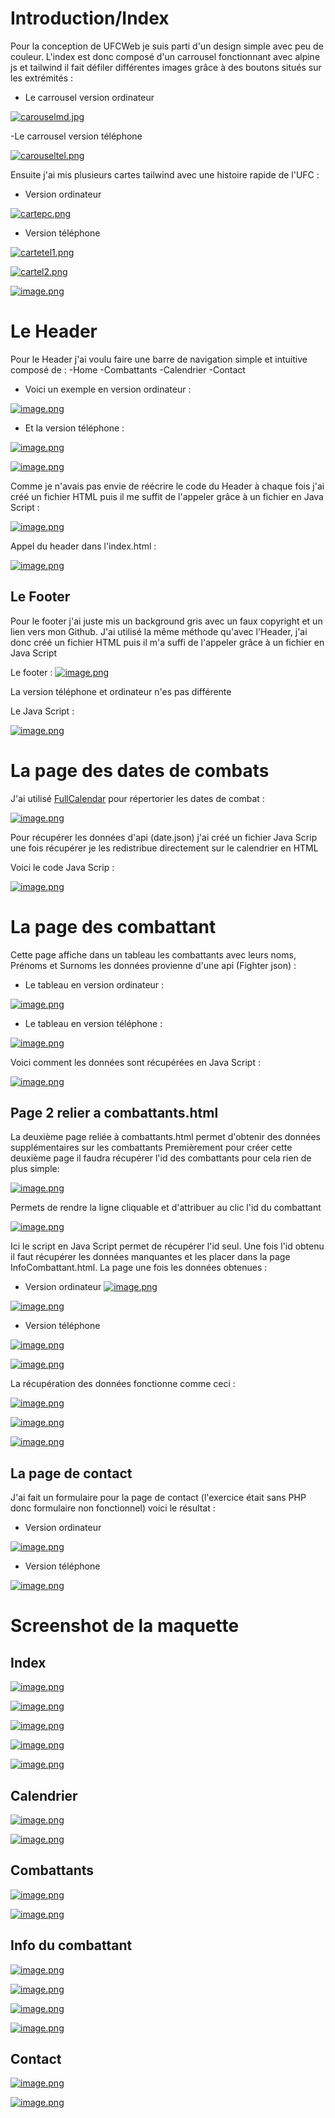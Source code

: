 # Introduction/Index

Pour la conception de UFCWeb je suis parti d'un design simple avec peu de couleur.
L'index est donc composé d'un carrousel fonctionnant avec alpine js et tailwind il fait défiler différentes images grâce à des boutons situés sur les extrémités :
- Le carrousel version ordinateur
  
[![carouselmd.jpg](https://i.postimg.cc/hvjRStwW/carouselmd.jpg)](https://postimg.cc/k6kpsqqf)

-Le carrousel version téléphone

[![carouseltel.png](https://i.postimg.cc/tTqL5g9Z/carouseltel.png)](https://postimg.cc/R3YsC464)

Ensuite j'ai mis plusieurs cartes tailwind avec une histoire rapide de l'UFC :

- Version ordinateur
 
[![cartepc.png](https://i.postimg.cc/W3Yfw69C/cartepc.png)](https://postimg.cc/7G7Vx7rn)

- Version téléphone
  
[![cartetel1.png](https://i.postimg.cc/hP1ZCB3V/cartetel1.png)](https://postimg.cc/9rzBMv2f)

[![cartel2.png](https://i.postimg.cc/GmpKqsD1/cartel2.png)](https://postimg.cc/PPB1qJK6)

[![image.png](https://i.postimg.cc/76qnJGwc/image.png)](https://postimg.cc/R3bHj03Q)


# Le Header

Pour le Header j'ai voulu faire une barre de navigation simple et intuitive composé de :
-Home
-Combattants
-Calendrier
-Contact
- Voici un exemple en version ordinateur :
  
[![image.png](https://i.postimg.cc/Pqy8c6n3/image.png)](https://postimg.cc/wttvRQvL)

- Et la version téléphone :
  
[![image.png](https://i.postimg.cc/WbZqjpPJ/image.png)](https://postimg.cc/kBngvmGn)

[![image.png](https://i.postimg.cc/zGSLbdvz/image.png)](https://postimg.cc/qNqBWx2S)

Comme je n'avais pas envie de réécrire le code du Header à chaque fois j'ai créé un fichier HTML puis il me suffit de l'appeler grâce à un fichier en Java Script : 

[![image.png](https://i.postimg.cc/d059b2bB/image.png)](https://postimg.cc/xkbHHzTJ)

Appel du header dans l'index.html :

[![image.png](https://i.postimg.cc/T1Dq5Zp7/image.png)](https://postimg.cc/303DPfjm)


## Le Footer
Pour le footer j'ai juste mis un background gris avec un faux copyright et un lien vers mon Github. 
J'ai utilisé la même méthode qu'avec l'Header, j'ai donc créé un fichier HTML puis il m'a suffi de l'appeler grâce à un fichier en Java Script

Le footer : [![image.png](https://i.postimg.cc/v80d0k2g/image.png)](https://postimg.cc/BtPy6Y04)

La version téléphone et ordinateur n'es pas différente

Le Java Script :

[![image.png](https://i.postimg.cc/3wFqd0P4/image.png)](https://postimg.cc/3yW1qNrY)

# La page des dates de combats
J'ai utilisé [FullCalendar](https://fullcalendar.io/) pour répertorier les dates de combat :

[![image.png](https://i.postimg.cc/vmXPXn9n/image.png)](https://postimg.cc/3y4Cxdtr) 

Pour récupérer les données d'api (date.json)  j'ai créé un fichier Java Scrip une fois récupérer je les redistribue directement sur le calendrier en HTML

Voici le code Java Scrip : 

[![image.png](https://i.postimg.cc/htK4dF0G/image.png)](https://postimg.cc/3dbQscVM)

# La page des combattant 
Cette page affiche dans un tableau les combattants avec leurs noms, Prénoms et Surnoms les données provienne d'une api (Fighter json)  :

- Le tableau en version ordinateur :
  
[![image.png](https://i.postimg.cc/FzCyqNwH/image.png)](https://postimg.cc/BPDPP9qr)

- Le tableau en version téléphone :
  
[![image.png](https://i.postimg.cc/HkywZGzT/image.png)](https://postimg.cc/cvdtCbPz)

Voici comment les données sont récupérées en Java Script :

[![image.png](https://i.postimg.cc/g0pZgxrK/image.png)](https://postimg.cc/LJy5X6tq)

## Page 2 relier a combattants.html
La deuxième page reliée à combattants.html permet d'obtenir des données supplémentaires sur les combattants
Premièrement pour créer cette deuxième page il faudra récupérer l'id des combattants pour cela rien de plus simple:

[![image.png](https://i.postimg.cc/8cM7Hh3B/image.png)](https://postimg.cc/QKNNNWjH) 

Permets de rendre la ligne cliquable et d'attribuer au clic l'id du combattant

[![image.png](https://i.postimg.cc/XJyqjfVS/image.png)](https://postimg.cc/R644Gn6X)

Ici le script en Java Script permet de récupérer l'id seul.
Une fois l'id obtenu il faut récupérer les données manquantes et les placer dans la page InfoCombattant.html.
La page une fois les données obtenues :
- Version ordinateur 
[![image.png](https://i.postimg.cc/3w5bf7dX/image.png)](https://postimg.cc/cvhm6p7C)

[![image.png](https://i.postimg.cc/PxK3qwKy/image.png)](https://postimg.cc/qhhXbgP6)

- Version téléphone
  
[![image.png](https://i.postimg.cc/HxBHX3T7/image.png)](https://postimg.cc/KkkdyPkZ)

[![image.png](https://i.postimg.cc/QCz3nt98/image.png)](https://postimg.cc/xNLhX93h)

La récupération des données fonctionne comme ceci : 

[![image.png](https://i.postimg.cc/SNYrB30D/image.png)](https://postimg.cc/crZwYDLn)

[![image.png](https://i.postimg.cc/6qvvPs7Z/image.png)](https://postimg.cc/WqszDHwp)

[![image.png](https://i.postimg.cc/DZt6j3fV/image.png)](https://postimg.cc/N9kRFVrb)

## La page de contact
J'ai fait un formulaire pour la page de contact (l'exercice était sans PHP donc formulaire non fonctionnel) voici le résultat : 

- Version ordinateur
  
[![image.png](https://i.postimg.cc/ZR7tCRL8/image.png)](https://postimg.cc/479F0Xqy)

- Version téléphone
  
[![image.png](https://i.postimg.cc/Y2vqQKmr/image.png)](https://postimg.cc/23fDftwM)

# Screenshot de la maquette

## Index

[![image.png](https://i.postimg.cc/63cf3vbw/image.png)](https://postimg.cc/2bqZ9VfX)

[![image.png](https://i.postimg.cc/5t7wWVXN/image.png)](https://postimg.cc/7CzCSj1p)

[![image.png](https://i.postimg.cc/KjLLT3JR/image.png)](https://postimg.cc/GTLHwt0C)

[![image.png](https://i.postimg.cc/0jpMjRyS/image.png)](https://postimg.cc/1V357d6R)

[![image.png](https://i.postimg.cc/7YnJykc8/image.png)](https://postimg.cc/YhjC1JMb)

## Calendrier

[![image.png](https://i.postimg.cc/fTDkCPbH/image.png)](https://postimg.cc/V5ZYLDnM)

[![image.png](https://i.postimg.cc/4NW45Nqd/image.png)](https://postimg.cc/1fNZRP9h)

## Combattants

[![image.png](https://i.postimg.cc/C5m0mmvt/image.png)](https://postimg.cc/V0r2NBPB)

[![image.png](https://i.postimg.cc/wjtzQ5Df/image.png)](https://postimg.cc/RWz2MHsK)

## Info du combattant

[![image.png](https://i.postimg.cc/PJ3GmNJn/image.png)](https://postimg.cc/JHkd8rjp)

[![image.png](https://i.postimg.cc/W38xvtMq/image.png)](https://postimg.cc/jwWM6x3R)

[![image.png](https://i.postimg.cc/fygFVFqw/image.png)](https://postimg.cc/wRLFPWdP)

[![image.png](https://i.postimg.cc/mDL68R0L/image.png)](https://postimg.cc/p9SZdNW4)

## Contact

[![image.png](https://i.postimg.cc/056h35zj/image.png)](https://postimg.cc/3WTL0TCQ)

[![image.png](https://i.postimg.cc/V6JZ34Lp/image.png)](https://postimg.cc/dkK9C2Cj)

